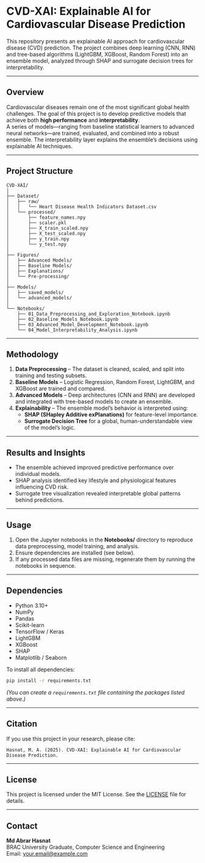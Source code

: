 # CVD-XAI: Explainable AI for Cardiovascular Disease Prediction

This repository presents an explainable AI approach for cardiovascular disease (CVD) prediction. The project combines deep learning (CNN, RNN) and tree-based algorithms (LightGBM, XGBoost, Random Forest) into an ensemble model, analyzed through SHAP and surrogate decision trees for interpretability.

---

## Overview

Cardiovascular diseases remain one of the most significant global health challenges. The goal of this project is to develop predictive models that achieve both **high performance** and **interpretability**.  
A series of models—ranging from baseline statistical learners to advanced neural networks—are trained, evaluated, and combined into a robust ensemble. The interpretability layer explains the ensemble’s decisions using explainable AI techniques.

---

## Project Structure

```
CVD-XAI/
│
├── Dataset/
│   ├── raw/
│   │   └── Heart Disease Health Indicators Dataset.csv
│   └── processed/
│       ├── feature_names.npy
│       ├── scaler.pkl
│       ├── X_train_scaled.npy
│       ├── X_test_scaled.npy
│       ├── y_train.npy
│       └── y_test.npy
│
├── Figures/
│   ├── Advanced Models/
│   ├── Baseline Models/
│   ├── Explanations/
│   └── Pre-processing/
│
├── Models/
│   ├── saved_models/
│   └── advanced_models/
│
└── Notebooks/
    ├── 01_Data_Preprocessing_and_Exploration_Notebook.ipynb
    ├── 02_Baseline_Models_Notebook.ipynb
    ├── 03_Advanced_Model_Development_Notebook.ipynb
    └── 04_Model_Interpretability_Analysis.ipynb
```

---

## Methodology

1. **Data Preprocessing** – The dataset is cleaned, scaled, and split into training and testing subsets.  
2. **Baseline Models** – Logistic Regression, Random Forest, LightGBM, and XGBoost are trained and compared.  
3. **Advanced Models** – Deep architectures (CNN and RNN) are developed and integrated with tree-based models to create an ensemble.  
4. **Explainability** – The ensemble model’s behavior is interpreted using:
   - **SHAP (SHapley Additive exPlanations)** for feature-level importance.
   - **Surrogate Decision Tree** for a global, human-understandable view of the model’s logic.

---

## Results and Insights

- The ensemble achieved improved predictive performance over individual models.  
- SHAP analysis identified key lifestyle and physiological features influencing CVD risk.  
- Surrogate tree visualization revealed interpretable global patterns behind predictions.

---

## Usage

1. Open the Jupyter notebooks in the **Notebooks/** directory to reproduce data preprocessing, model training, and analysis.  
2. Ensure dependencies are installed (see below).  
3. If any processed data files are missing, regenerate them by running the notebooks in sequence.

---

## Dependencies

- Python 3.10+
- NumPy  
- Pandas  
- Scikit-learn  
- TensorFlow / Keras  
- LightGBM  
- XGBoost  
- SHAP  
- Matplotlib / Seaborn  

To install all dependencies:
```bash
pip install -r requirements.txt
```
*(You can create a `requirements.txt` file containing the packages listed above.)*

---

## Citation

If you use this project in your research, please cite:
```
Hasnat, M. A. (2025). CVD-XAI: Explainable AI for Cardiovascular Disease Prediction.
```

---

## License

This project is licensed under the MIT License. See the [LICENSE](LICENSE) file for details.

---

## Contact

**Md Abrar Hasnat**  
BRAC University Graduate, Computer Science and Engineering  
Email: your.email@example.com
